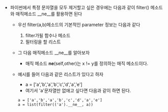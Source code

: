 - 파이썬에서 특정 문자열을 모두 제거할고 싶은 경우에는 다음과 같이 filter() 메소드와 매직메소드 __ne__를 활용하면 된다

  - 우선 filter(a,b)메소드의 기본적인 parameter 정보는 다음과 같다
    
    1. filter가될 함수나 메소드
    2. 필터링을 할 리스트
    
  - 그 다음 매직메소드 __ne__를 알아보자
  
    - 매직 메소드 __ne__(self,other)는 x != y를 정의하는 매직 메소드이다.
    
  - 예시를 들어 다음과 같은 리스트가 있다고 하자
  
    - a = ['a','b','a','b','c','d','a','e']
    - 여기서 'a'문자열만 없애고 싶다면 다음과 같이 하면 된다.
 
    ```python3
    a = ['a','b','a','b','c','d','a','e']
    a = list(filter(('a').__ne__, a))
    ```
